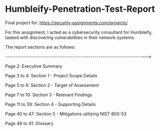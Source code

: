 # Humbleify-Penetration-Test-Report

Final project for: https://security-assignments.com/projects/

For this assignment, I acted as a cybersecurity consultant for Humbleify, tasked with discovering vulnerabilities in their network systems.

The report sections are as follows:

----------------------------------------------------------------------->

Page 2: Executive Summary

Page 3 to 4: Section 1 - Project Scope Details

Page 5 to 6: Section 2 - Target of Assessment

Page 7 to 10: Section 3 - Relevant Findings

Page 11 to 39: Section 4 - Supporting Details

Page 40 to 47: Section 5 - Mitigations utilizing NIST 800-53

Page 48 to 41: Glossary

